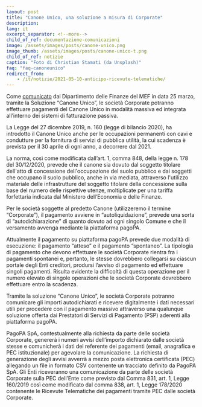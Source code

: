 ```yaml
---
layout: post
title: "Canone Unico, una soluzione a misura di Corporate"
description:
lang: it
excerpt_separator: <!--more-->
child_of_ref: documentazione-comunicazioni
image: /assets/images/posts/canone-unico.png
image_thumb: /assets/images/posts/canone-unico-t.png
child_of_ref: notizie
caption: "Foto di Christian Stamati (da Unsplash)"
faq: "faq-canoneunico"
redirect_from: 
    - /it/notizie/2021-05-10-anticipo-ricevute-telematiche/
---
```


Come [comunicato](https://www.finanze.gov.it/export/sites/finanze/.galleries/Documenti/Fiscalita-locale/comunicato-versamento-canone-unico-24.03.2021.pdf) dal Dipartimento delle Finanze del MEF in data 25 marzo, tramite la Soluzione “Canone Unico”, le società Corporate potranno effettuare pagamenti del Canone Unico in modalità massiva ed integrata all’interno dei sistemi di fatturazione passiva.
 
La Legge del 27 dicembre 2019, n. 160 (legge di bilancio 2020), ha introdotto il Canone Unico anche per le occupazioni permanenti con cavi e condutture per la fornitura di servizi di pubblica utilità, la cui scadenza è prevista per il 30 aprile di ogni anno, a decorrere dal 2021.
 
La norma, così come modificata dall’art. 1, comma 848, della legge n. 178 del 30/12/2020, prevede che il canone sia dovuto dal soggetto titolare dell'atto di concessione dell'occupazione del suolo pubblico e dai soggetti che occupano il suolo pubblico, anche in via mediata, attraverso l'utilizzo materiale delle infrastrutture del soggetto titolare della concessione sulla base del numero delle rispettive utenze, moltiplicate per una tariffa forfettaria indicata dal Ministero dell’Economia e delle Finanze.
 
Per le società soggette al predetto Canone (utilizzeremo il termine “Corporate”), il pagamento avviene in “autoliquidazione”, prevede una sorta di “autodichiarazione” di quanto dovuto ad ogni singolo Comune e che il versamento avvenga mediante la piattaforma pagoPA.
 
Attualmente il pagamento su piattaforma pagoPA prevede due modalità di esecuzione: il pagamento “atteso” e il pagamento “spontaneo”. La tipologia di pagamento che devono effettuare le società Corporate rientra fra i pagamenti spontanei e, pertanto, le stesse dovrebbero collegarsi su ciascun  portale degli Enti creditori, prodursi l’avviso di pagamento ed effettuare singoli pagamenti. Risulta evidente la difficoltà di questa operazione per il numero elevato di singole operazioni che le società Corporate dovrebbero effettuare entro la scadenza. 
 
Tramite la soluzione “Canone Unico”, le società Corporate potranno comunicare gli importi autodichiarati e ricevere digitalmente i dati necessari utili per procedere con il pagamento massivo attraverso una qualunque soluzione offerta dai Prestatori di Servizi di Pagamento (PSP) aderenti alla piattaforma pagoPA.
 
PagoPA SpA, contestualmente alla richiesta da parte delle società Corporate, genererà i numeri avvisi dell’importo dichiarato dalle società stesse e comunicherà i dati del referente dei pagamenti (email, anagrafica e PEC istituzionale) per agevolare la comunicazione.
La richiesta di generazione degli avvisi avverrà a mezzo posta elettronica certificata (PEC) allegando un file in formato CSV contenente un tracciato definito da PagoPA SpA.
Gli Enti riceveranno una comunicazione da parte delle società Corporate sulla PEC dell’Ente come previsto dal Comma 831, art. 1, Legge 160/2019 così come modificato dal comma 838, art. 1, Legge 178/2020 contenente le Ricevute Telematiche dei pagamenti tramite PEC dalle società Corporate.
